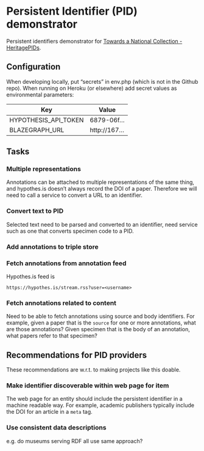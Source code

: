 # Persistent Identifier (PID) demonstrator

Persistent identifiers demonstrator for [Towards a National Collection - HeritagePIDs](https://tanc-ahrc.github.io/HeritagePIDs/).

## Configuration

When developing locally, put “secrets” in env.php (which is not in the Github repo). When running on Heroku (or elsewhere) add secret values as environmental parameters:

Key | Value
-- | --
HYPOTHESIS_API_TOKEN | 6879-06f…
BLAZEGRAPH_URL | http://167…


## Tasks

### Multiple representations

Annotations can be attached to multiple representations of the same thing, and hypothes.is doesn’t always record the DOI of a paper. Therefore we will need to call a service to convert a URL to an identifier.

### Convert text to PID

Selected text need to be parsed and converted to an identifier, need service such as one that converts specimen code to a PID.

### Add annotations to triple store

### Fetch annotations from annotation feed

Hypothes.is feed is 

```https://hypothes.is/stream.rss?user=<username>```

### Fetch annotations related to content

Need to be able to fetch annotations using source and body identifiers. For example, given a paper that is the ```source``` for one or more annotations, what are those annotations? Given specimen that is the body of an annotation, what papers refer to that specimen?


## Recommendations for PID providers

These recommendations are w.r.t. to making projects like this doable.

### Make identifier discoverable within web page for item

The web page for an entity should include the persistent identifier in a machine readable way. For example, academic publishers typically include the DOI for an article in a ```meta``` tag.

### Use consistent data descriptions

e.g. do museums serving RDF all use same approach?


